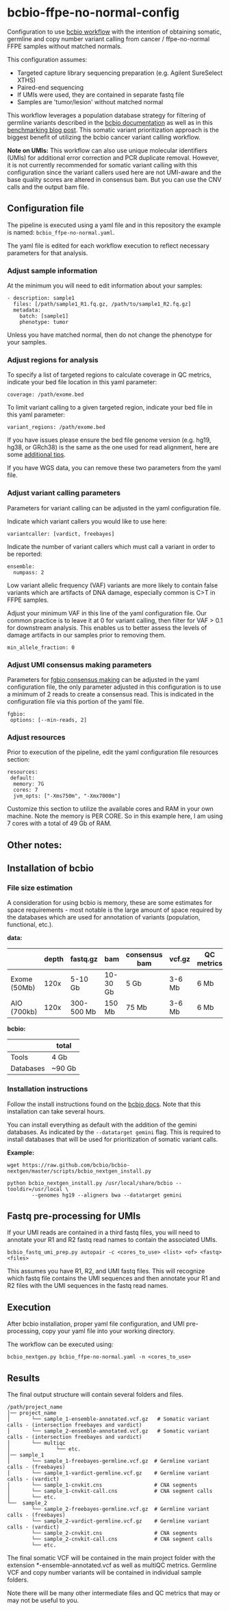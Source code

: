 # bcbio-ffpe-no-normal-config

Configuration to use [bcbio workflow](https://bcbio-nextgen.readthedocs.io/en/latest/contents/pipelines.html#cancer-variant-calling) with the intention of obtaining somatic, germline and copy number variant calling from cancer / ffpe-no-normal FFPE samples without matched normals.

This configuration assumes:
* Targeted capture library sequencing preparation (e.g. Agilent SureSelect XTHS)
* Paired-end sequencing
* If UMIs were used, they are contained in separate fastq file
* Samples are 'tumor/lesion' without matched normal

 This workflow leverages a population database strategy for filtering of germline variants described in the [bcbio documentation](https://bcbio-nextgen.readthedocs.io/en/latest/contents/pipelines.html#cancer-variant-calling) as well as in this [benchmarking blog post](http://bcb.io/2015/03/05/cancerval/). This somatic variant prioritization approach is the biggest benefit of utilizing the bcbio cancer variant calling workflow.

**Note on UMIs:**
This workflow can also use unique molecular identifiers (UMIs) for additional error correction and PCR duplicate removal. However, it is not currently recommended for somatic variant calling with this configuration since the variant callers used here are not UMI-aware and the base quality scores are altered in consensus bam. But you can use the CNV calls and the output bam file.   


## Configuration file

The pipeline is executed using a yaml file and in this repository the example is named: `bcbio_ffpe-no-normal.yaml`.

The yaml file is edited for each workflow execution to reflect necessary parameters for that analysis.

### Adjust sample information

At the minimum you will need to edit information about your samples:
```
- description: sample1
  files: [/path/sample1_R1.fq.gz, /path/to/sample1_R2.fq.gz]
  metadata:
    batch: [sample1]
    phenotype: tumor
```

Unless you have matched normal, then do not change the phenotype for your samples.

### Adjust regions for analysis

To specify a list of targeted regions to calculate coverage in QC metrics, indicate your bed file location in this yaml parameter:
```
coverage: /path/exome.bed
```

To limit variant calling to a given targeted region, indicate your bed file in this yaml parameter:

```
variant_regions: /path/exome.bed
```

If you have issues please ensure the bed file genome version (e.g. hg19, hg38, or GRch38) is the same as the one used for read alignment, here are some [additional tips](https://bcbio-nextgen.readthedocs.io/en/latest/contents/configuration.html#input-file-preparation).

If you have WGS data, you can remove these two parameters from the yaml file.

### Adjust variant calling parameters

Parameters for variant calling can be adjusted in the yaml configuration file.

Indicate which variant callers you would like to use here:

```
variantcaller: [vardict, freebayes]
```

Indicate the number of variant callers which must call a variant in order to be reported:

```
ensemble:
  numpass: 2
```

Low variant allelic frequency (VAF) variants are more likely to contain false variants which are artifacts of DNA damage, especially common is C>T in FFPE samples.

Adjust your minimum VAF in this line of the yaml configuration file. Our common practice is to leave it at 0 for variant calling, then filter for VAF > 0.1 for downstream analysis. This enables us to better assess the levels of damage artifacts in our samples prior to removing them.

```
min_allele_fraction: 0
```

### Adjust UMI consensus making parameters

Parameters for [fgbio consensus making](http://fulcrumgenomics.github.io/fgbio/tools/latest/CallMolecularConsensusReads.html) can be adjusted in the yaml configuration file, the only parameter adjusted in this configuration is to use a minimum of 2 reads to create a consensus read. This is indicated in the configuration file via this portion of the yaml file.
```
fgbio:
 options: [--min-reads, 2]
```

### Adjust resources

Prior to execution of the pipeline, edit the yaml configuration file resources section:

```
resources:
 default:
  memory: 7G
  cores: 7
  jvm_opts: ["-Xms750m", "-Xmx7000m"]
```

Customize this section to utilize the available cores and RAM in your own machine. Note the memory is PER CORE. So in this example here, I am using 7 cores with a total of 49 Gb of RAM.

## Other notes:


## Installation of bcbio

### File size estimation

A consideration for using bcbio is memory, these are some estimates for space requirements - most notable is the large amount of space required by the databases which are used for annotation of variants (population, functional, etc.).

**data:**

|   | depth  | fastq.gz  | bam  | consensus bam  | vcf.gz  | QC metrics  |
|---|---|---|---|---|---|---|
| Exome (50Mb)  | 120x  | 5-10 Gb  | 10-30 Gb  | 5 Gb  | 3-6 Mb  | 6 Mb  |
| AIO (700kb) | 120x  | 300-500 Mb  | 150 Mb  | 75 Mb  | 3-6 Mb  | 6 Mb  |

**bcbio:**

|   | total  |
|---|---|
| Tools  | 4 Gb  |
| Databases  | ~90 Gb  |


### Installation instructions

Follow the install instructions found on the [bcbio docs](https://bcbio-nextgen.readthedocs.io/en/latest/contents/installation.html). Note that this installation can take several hours.

You can install everything as default with the addition of the gemini databases. As indicated by the `--datatarget gemini` flag. This is required to install databases that will be used for prioritization of somatic variant calls.


**Example:**
```
wget https://raw.github.com/bcbio/bcbio-nextgen/master/scripts/bcbio_nextgen_install.py

python bcbio_nextgen_install.py /usr/local/share/bcbio --tooldir=/usr/local \
        --genomes hg19 --aligners bwa --datatarget gemini
```

## Fastq pre-processing for UMIs

If your UMI reads are contained in a third fastq files, you will need to annotate your R1 and R2 fastq read names to contain the associated UMIs.

```
bcbio_fastq_umi_prep.py autopair -c <cores_to_use> <list> <of> <fastq> <files>
```

This assumes you have R1, R2, and UMI fastq files. This will recognize which fastq file contains the UMI sequences and then annotate your R1 and R2 files with the UMI sequences in the fastq read names.

## Execution

After bcbio installation, proper yaml file configuration, and UMI pre-processing, copy your yaml file into your working directory.

The workflow can be executed using:

```
bcbio_nextgen.py bcbio_ffpe-no-normal.yaml -n <cores_to_use>
```

## Results

The final output structure will contain several folders and files.

```
/path/project_name      
│── project_name       
│       └── sample_1-ensemble-annotated.vcf.gz   # Somatic variant calls - (intersection freebayes and vardict)
│       └── sample_2-ensemble-annotated.vcf.gz   # Somatic variant calls - (intersection freebayes and vardict)
│       └── multiqc      
│               └── etc.   
│── sample_1    
│       └── sample_1-freebayes-germline.vcf.gz  # Germline variant calls - (freebayes)
│       └── sample_1-vardict-germline.vcf.gz    # Germline variant calls - (vardict)
│       └── sample_1-cnvkit.cns                 # CNA segments
│       └── sample_1-cnvkit-call.cns            # CNA segment calls
│       └── etc.
└──  sample_2     
        └── sample_2-freebayes-germline.vcf.gz  # Germline variant calls - (freebayes)
        └── sample_2-vardict-germline.vcf.gz    # Germline variant calls - (vardict)
        └── sample_2-cnvkit.cns                 # CNA segments
        └── sample_2-cnvkit-call.cns            # CNA segment calls
        └── etc.
```

The final somatic VCF will be contained in the main project folder with the extension \*-ensemble-annotated.vcf as well as multiQC metrics. Germline VCF and copy number variants will be contained in individual sample folders.

Note there will be many other intermediate files and QC metrics that may or may not be useful to you.
